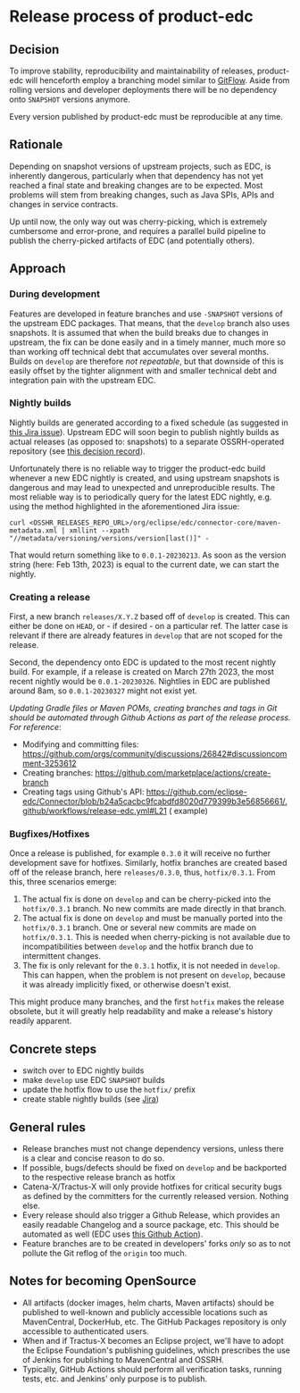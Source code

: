 # Release process of product-edc

## Decision

To improve stability, reproducibility and maintainability of releases, product-edc will henceforth employ a branching
model similar
to [GitFlow](https://www.atlassian.com/git/tutorials/comparing-workflows/gitflow-workflow#:~:text=What%20is%20Gitflow%3F,lived%20branches%20and%20larger%20commits).
Aside from rolling versions and developer deployments there will be no dependency onto `SNAPSHOT` versions anymore.

Every version published by product-edc must be reproducible at any time.

## Rationale

Depending on snapshot versions of upstream projects, such as EDC, is inherently dangerous, particularly when that
dependency has not yet reached a final state and breaking changes are to be expected. Most problems will stem from
breaking changes, such as Java SPIs, APIs and changes in service contracts.

Up until now, the only way out was cherry-picking, which is extremely cumbersome and error-prone, and requires a
parallel build pipeline to publish the cherry-picked artifacts of EDC (and potentially others).

## Approach

### During development

Features are developed in feature branches and use `-SNAPSHOT` versions of the upstream EDC packages. That means, that
the `develop` branch also uses snapshots. It is assumed that when the build breaks due to changes in upstream, the fix
can be done easily and in a timely manner, much more so than working off technical debt that accumulates over several
months. Builds on `develop` are therefore _not repeatable_, but that downside of this is easily offset by the tighter
alignment with and smaller technical debt and integration pain with the upstream EDC.

### Nightly builds

Nightly builds are generated according to a fixed schedule (as suggested
in [this Jira issue](https://jira.catena-x.net/browse/A1IDSC-408)). Upstream EDC will soon begin to publish nightly
builds as actual releases (as opposed to: snapshots) to a separate OSSRH-operated repository (see
[this decision record](https://github.com/eclipse-edc/Connector/tree/main/docs/developer/decision-records/2023-02-10-nightly-builds)).

Unfortunately there is no reliable way to trigger the product-edc build whenever a new EDC nightly is created, and using
upstream snapshots is dangerous and may lead to unexpected and unreproducible results. The most reliable way is to
periodically query for the latest EDC nightly, e.g. using the method highlighted in
the aforementioned Jira issue:

```shell
curl <OSSHR_RELEASES_REPO_URL>/org/eclipse/edc/connector-core/maven-metadata.xml | xmllint --xpath "//metadata/versioning/versions/version[last()]" -
```

That would return something like to `0.0.1-20230213`. As soon as the version string (here: Feb 13th, 2023) is equal to
the current date, we can start the nightly.

### Creating a release

First, a new branch `releases/X.Y.Z` based off of `develop` is created. This can either be done
on `HEAD`, or - if desired - on a particular ref. The latter case is relevant if there are already features
in `develop` that are not scoped for the release.

Second, the dependency onto EDC is updated to the most recent nightly build. For example, if a release is
created on March 27th 2023, the most recent nightly would be `0.0.1-20230326`. Nightlies in EDC are published around
8am, so `0.0.1-20230327` might not exist yet.

_Updating Gradle files or Maven POMs, creating branches and tags in Git should be automated through Github Actions as
part of the release process. For reference_:

- Modifying and committing files: https://github.com/orgs/community/discussions/26842#discussioncomment-3253612
- Creating branches: https://github.com/marketplace/actions/create-branch
- Creating tags using Github's
  API: https://github.com/eclipse-edc/Connector/blob/b24a5cacbc9fcabdfd8020d779399b3e56856661/.github/workflows/release-edc.yml#L21 (
  example)

### Bugfixes/Hotfixes

Once a release is published, for example `0.3.0` it will receive no further development save for hotfixes. Similarly,
hotfix branches are
created based off of the release branch, here `releases/0.3.0`, thus, `hotfix/0.3.1`. From this, three scenarios emerge:

1. The actual fix is done on `develop` and can be cherry-picked into the `hotfix/0.3.1` branch. No new commits are
   made directly in that branch.
2. The actual fix is done on `develop` and must be manually ported into the `hotfix/0.3.1` branch. One or several new
   commits are made on `hotfix/0.3.1`. This is needed when cherry-picking is not available due to incompatibilities
   between `develop` and the hotfix branch due to intermittent changes.
3. The fix is only relevant for the `0.3.1` hotfix, it is not needed in `develop`. This can happen, when the problem is
   not present on `develop`, because it was already implicitly fixed, or otherwise doesn't exist.

This might produce many branches, and the first `hotfix` makes the release obsolete, but it will greatly help
readability and make a release's history readily apparent.

## Concrete steps

- switch over to EDC nightly builds
- make `develop` use EDC `SNAPSHOT` builds
- update the hotfix flow to use the `hotfix/` prefix
- create stable nightly builds (see [Jira](https://jira.catena-x.net/browse/A1IDSC-408))

## General rules

- Release branches must not change dependency versions, unless there is a clear and concise reason to do so.
- If possible, bugs/defects should be fixed on `develop` and be backported to the respective release branch as hotfix
- Catena-X/Tractus-X will only provide hotfixes for critical security bugs as defined by the committers for the
  currently released version. Nothing else.
- Every release should also trigger a Github Release, which provides an easily readable Changelog and a source package,
  etc. This should be automated as well (EDC uses [this Github Action](https://github.com/ncipollo/release-action)).
- Feature branches are to be created in developers' forks _only_ so as to not pollute the Git reflog of the `origin` too
  much.

## Notes for becoming OpenSource

- All artifacts (docker images, helm charts, Maven artifacts) should be published to well-known and publicly accessible
  locations such as MavenCentral, DockerHub, etc. The GitHub Packages repository is only accessible to authenticated
  users.
- When and if Tractus-X becomes an Eclipse project, we'll have to adopt the Eclipse Foundation's publishing guidelines,
  which prescribes the use of Jenkins for publishing to MavenCentral and OSSRH.
- Typically, GitHub Actions should perform all verification tasks, running tests, etc. and Jenkins' only purpose is to
  publish.